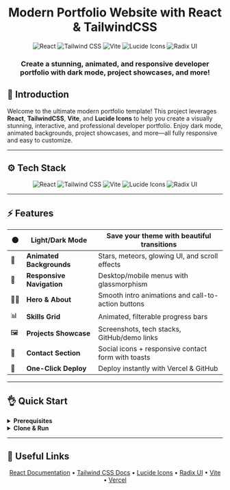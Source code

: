 <h1 align="center">Modern Portfolio Website with React & TailwindCSS</h1>

<p align="center">
  <img src="https://img.shields.io/badge/React-61DAFB?style=for-the-badge&logo=react&logoColor=black" alt="React" />
  <img src="https://img.shields.io/badge/TailwindCSS-06B6D4?style=for-the-badge&logo=tailwindcss" alt="Tailwind CSS" />
  <img src="https://img.shields.io/badge/Vite-646CFF?style=for-the-badge&logo=vite&logoColor=white" alt="Vite" />
  <img src="https://img.shields.io/badge/Lucide%20Icons-FD4D4D?style=for-the-badge&logo=lucide" alt="Lucide Icons" />
  <img src="https://img.shields.io/badge/Radix%20UI-9D4EDD?style=for-the-badge&logo=radixui" alt="Radix UI" />
</p>

<h3 align="center">Create a stunning, animated, and responsive developer portfolio with dark mode, project showcases, and more!</h3>

## 🚀 Introduction

Welcome to the ultimate modern portfolio template! This project leverages **React**, **TailwindCSS**, **Vite**, and **Lucide Icons** to help you create a visually stunning, interactive, and professional developer portfolio. Enjoy dark mode, animated backgrounds, project showcases, and more—all fully responsive and easy to customize.

---


## ⚙️ Tech Stack

<div align="center">
  <img src="https://img.shields.io/badge/React-20232A?style=for-the-badge&logo=react&logoColor=61DAFB" alt="React" />
  <img src="https://img.shields.io/badge/TailwindCSS-0EA5E9?style=for-the-badge&logo=tailwindcss&logoColor=white" alt="Tailwind CSS" />
  <img src="https://img.shields.io/badge/Vite-646CFF?style=for-the-badge&logo=vite&logoColor=white" alt="Vite" />
  <img src="https://img.shields.io/badge/Lucide%20Icons-18181B?style=for-the-badge&logo=lucide&logoColor=FD4D4D" alt="Lucide Icons" />
  <img src="https://img.shields.io/badge/Radix%20UI-9D4EDD?style=for-the-badge&logo=radixui" alt="Radix UI" />
</div>

---


## ⚡️ Features

<div align="center">

| 🌑 | **Light/Dark Mode** | Save your theme with beautiful transitions |
|----|---------------------|------------------------------------------|
| 💫 | **Animated Backgrounds** | Stars, meteors, glowing UI, and scroll effects |
| 📱 | **Responsive Navigation** | Desktop/mobile menus with glassmorphism |
| 👨‍💻 | **Hero & About** | Smooth intro animations and call-to-action buttons |
| 📊 | **Skills Grid** | Animated, filterable progress bars |
| 🖼️ | **Projects Showcase** | Screenshots, tech stacks, GitHub/demo links |
| 📩 | **Contact Section** | Social icons + responsive contact form with toasts |
| 🚀 | **One-Click Deploy** | Deploy instantly with Vercel & GitHub |

</div>

---


## 👌 Quick Start

<details>
<summary><b>Prerequisites</b></summary>

- [Node.js](https://nodejs.org/)
- [Git](https://git-scm.com/)

</details>

<details>
<summary><b>Clone & Run</b></summary>

```bash
git clone https://github.com/DORMODO/portfolio.git
cd portfolio
npm install
npm run dev
```

</details>

---

## 🔗 Useful Links

<p align="center">
  <a href="https://reactjs.org/">React Documentation</a> •
  <a href="https://tailwindcss.com/">Tailwind CSS Docs</a> •
  <a href="https://lucide.dev/">Lucide Icons</a> •
  <a href="https://www.radix-ui.com/">Radix UI</a> •
  <a href="https://vitejs.dev/">Vite</a> •
  <a href="https://vercel.com/">Vercel</a>
</p>